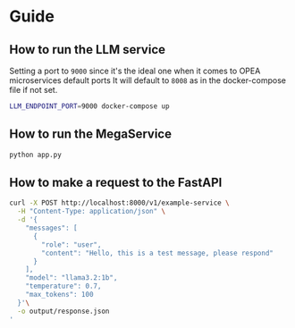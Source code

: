 # Guide

## How to run the LLM service

Setting a port to `9000` since it's the ideal one when it comes to
OPEA microservices default ports
It will default to `8008` as in the docker-compose file if not set.

``` sh
LLM_ENDPOINT_PORT=9000 docker-compose up
```

## How to run the MegaService

``` sh
python app.py
```

## How to make a request to the FastAPI

``` sh
curl -X POST http://localhost:8000/v1/example-service \
  -H "Content-Type: application/json" \
  -d '{
    "messages": [ 
      {
        "role": "user",
        "content": "Hello, this is a test message, please respond"
      }
    ],
    "model": "llama3.2:1b",
    "temperature": 0.7,
    "max_tokens": 100
  }'\
  -o output/response.json
'
```
